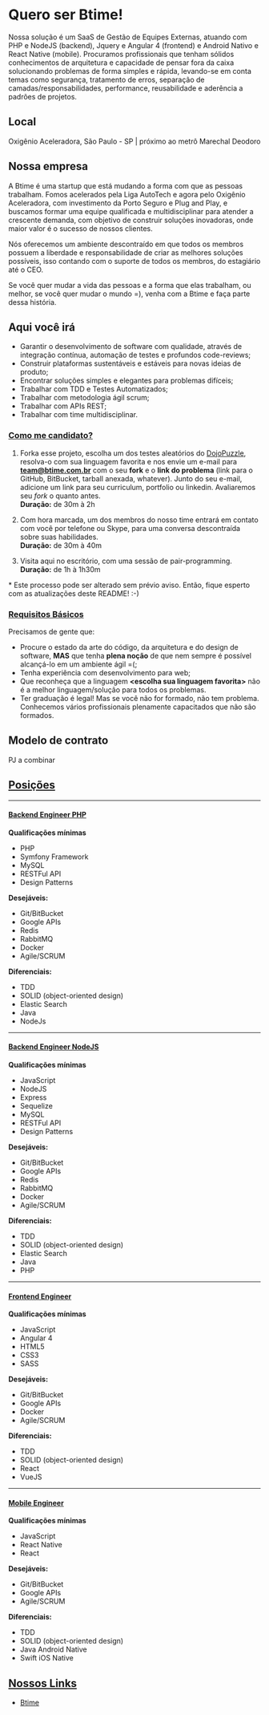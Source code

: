# Quero ser Btime!

Nossa solução é um SaaS de Gestão de Equipes Externas, atuando com PHP e NodeJS (backend), Jquery e Angular 4 (frontend) e Android Nativo e React Native (mobile). Procuramos profissionais que tenham sólidos conhecimentos de arquitetura e capacidade de pensar fora da caixa solucionando problemas de forma simples e rápida, levando-se em conta temas como segurança, tratamento de erros, separação de camadas/responsabilidades, performance, reusabilidade e aderência a padrões de projetos.

## Local

Oxigênio Aceleradora, São Paulo - SP | próximo ao metrô Marechal Deodoro

## Nossa empresa

A Btime é uma startup que está mudando a forma com que as pessoas trabalham. Fomos acelerados pela Liga AutoTech e agora pelo Oxigênio Aceleradora, com investimento da Porto Seguro e Plug and Play, e buscamos formar uma equipe qualificada e multidisciplinar para atender a crescente demanda, com objetivo de construir soluções inovadoras, onde maior valor é o sucesso de nossos clientes.

Nós oferecemos um ambiente descontraído em que todos os membros possuem a liberdade e responsabilidade de criar as melhores soluções possíveis, isso contando com o suporte de todos os membros, do estagiário até o CEO.

Se você quer mudar a vida das pessoas e a forma que elas trabalham, ou melhor, se você quer mudar o mundo =), venha com a Btime e faça parte dessa história.

## Aqui você irá

- Garantir o desenvolvimento de software com qualidade, através de integração contínua, automação de testes e profundos code-reviews;
- Construir plataformas sustentáveis e estáveis para novas ideias de produto; 
- Encontrar soluções simples e elegantes para problemas difíceis; 
- Trabalhar com TDD e Testes Automatizados; 
- Trabalhar com metodologia ágil scrum;
- Trabalhar com APIs REST;
- Trabalhar com time multidisciplinar.


### [Como me candidato?](id:ComoMeCandidato)
1. Forka esse projeto, escolha um dos testes aleatórios do [DojoPuzzle](http://dojopuzzles.com/), resolva-o com sua linguagem favorita e nos envie um e-mail para **team@btime.com.br** com o seu **fork** e o **link do problema** (link para o GitHub, BitBucket, tarball anexada, whatever). Junto do seu e-mail, adicione um link para seu curriculum, portfolio ou linkedin. Avaliaremos seu *fork* o quanto antes.<br />
**Duração:** de 30m à 2h

2. Com hora marcada, um dos membros do nosso time entrará em contato com você por telefone ou Skype, para uma conversa descontraída sobre suas habilidades.<br />
**Duração:** de 30m à 40m

3. Visita aqui no escritório, com uma sessão de pair-programming.<br />
**Duração:** de 1h à 1h30m

\* Este processo pode ser alterado sem prévio aviso. Então, fique esperto com as atualizações deste README! :-)

### [Requisitos Básicos](id:RequisitosBasicos)
Precisamos de gente que:

* Procure o estado da arte do código, da arquitetura e do design de software, **MAS** que tenha **plena noção** de que nem sempre é possível alcançá-lo em um ambiente ágil =(;
* Tenha experiência com desenvolvimento para web;
* Que reconheça que a linguagem **&lt;escolha sua linguagem favorita&gt;** não é a melhor linguagem/solução para todos os problemas.
* Ter graduação é legal! Mas se você não for formado, não tem problema. Conhecemos vários profissionais plenamente capacitados que não são formados.

## Modelo de contrato

PJ a combinar


## [Posições](id:posicoes)
----
#### [Backend Engineer PHP](id:Qualificacoes-BE)
**Qualificações mínimas**
- PHP
- Symfony Framework
- MySQL
- RESTFul API
- Design Patterns

**Desejáveis:**
- Git/BitBucket
- Google APIs
- Redis
- RabbitMQ
- Docker
- Agile/SCRUM

**Diferenciais:**
- TDD
- SOLID (object-oriented design)
- Elastic Search
- Java
- NodeJs
----
#### [Backend Engineer NodeJS](id:Qualificacoes-BE)
**Qualificações mínimas**
- JavaScript
- NodeJS
- Express
- Sequelize
- MySQL
- RESTFul API
- Design Patterns

**Desejáveis:**
- Git/BitBucket
- Google APIs
- Redis
- RabbitMQ
- Docker
- Agile/SCRUM

**Diferenciais:**
- TDD
- SOLID (object-oriented design)
- Elastic Search
- Java
- PHP
----
#### [Frontend Engineer](id:Qualificacoes-FE)
**Qualificações mínimas**
- JavaScript
- Angular 4
- HTML5
- CSS3
- SASS

**Desejáveis:**
- Git/BitBucket
- Google APIs
- Docker
- Agile/SCRUM

**Diferenciais:**
- TDD
- SOLID (object-oriented design)
- React
- VueJS
----
#### [Mobile Engineer](id:Qualificacoes-ME)
**Qualificações mínimas**
- JavaScript
- React Native
- React

**Desejáveis:**
- Git/BitBucket
- Google APIs
- Agile/SCRUM

**Diferenciais:**
- TDD
- SOLID (object-oriented design)
- Java Android Native
- Swift iOS Native

## [Nossos Links](id:Extra-Links)
* [Btime](https://btime.com.br/)
